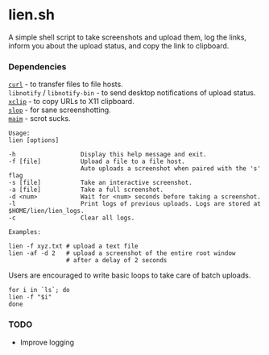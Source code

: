 # lien.sh

A simple shell script to take screenshots and upload them, log the links, inform you about the upload status, and copy the link to clipboard.

### Dependencies

[`curl`](https://curl.haxx.se/) - to transfer files to file hosts.  
`libnotify` / `libnotify-bin` - to send desktop notifications of upload status.  
[`xclip`](https://github.com/astrand/xclip) - to copy URLs to X11 clipboard.  
[`slop`](https://github.com/naelstrof/slop) - for sane screenshotting.  
[`maim`](https://github.com/naelstrof/maim) - scrot sucks.  

```
Usage:
lien [options]

-h                  Display this help message and exit.
-f [file]           Upload a file to a file host.
                    Auto uploads a screenshot when paired with the 's' flag
-s [file]           Take an interactive screenshot.
-a [file]           Take a full screenshot.
-d <num>            Wait for <num> seconds before taking a screenshot.
-l                  Print logs of previous uploads. Logs are stored at $HOME/lien/lien_logs.
-c                  Clear all logs.

Examples:

lien -f xyz.txt # upload a text file
lien -af -d 2   # upload a screenshot of the entire root window
                # after a delay of 2 seconds
```

Users are encouraged to write basic loops to take care of batch uploads.

```shell
for i in `ls`; do
lien -f "$i"
done
```

### TODO

 - Improve logging
